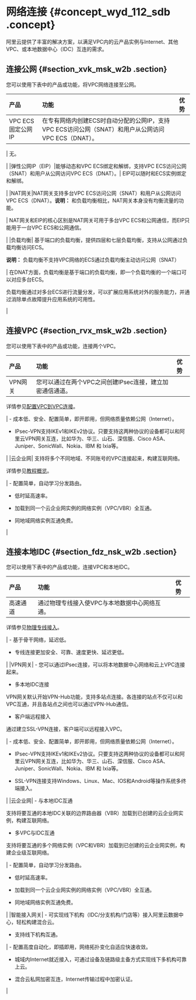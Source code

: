 # 网络连接 {#concept_wyd_112_sdb .concept}

阿里云提供了丰富的解决方案，以满足VPC内的云产品实例与Internet、其他VPC、或本地数据中心（IDC）互连的需求。

## 连接公网 {#section_xvk_msk_w2b .section}

您可以使用下表中的产品或功能，将VPC网络连接至公网。

|产品|功能|优势|
|:-|:-|:-|
|VPC ECS固定公网IP| 在专有网络内创建ECS时自动分配的公网IP，支持VPC ECS访问公网（SNAT）和用户从公网访问VPC ECS（DNAT）。

 | 无。

 |
|弹性公网IP（EIP）|能够动态和VPC ECS绑定和解绑，支持VPC ECS访问公网（SNAT）和用户从公网访问VPC ECS（DNAT）。| EIP可以随时和ECS实例绑定和解绑。

 |
|NAT网关|NAT网关支持多台VPC ECS访问公网（SNAT）和用户从公网访问VPC ECS（DNAT）。**说明：** 和负载均衡相比，NAT网关本身没有均衡流量的功能。

| NAT网关和EIP的核心区别是NAT网关可用于多台VPC ECS和公网通信，而EIP只能用于一台VPC ECS和公网通信。

 |
|负载均衡| 基于端口的负载均衡，提供四层和七层负载均衡，支持从公网通过负载均衡访问ECS。

 **说明：** 负载均衡不支持VPC网络的ECS通过负载均衡主动访问公网（SNAT）

 | 在DNAT方面，负载均衡是基于端口的负载均衡，即一个负载均衡的一个端口可以对应多台ECS。

 负载均衡通过对多台ECS进行流量分发，可以扩展应用系统对外的服务能力，并通过消除单点故障提升应用系统的可用性。

 |

## 连接VPC {#section_rvx_msk_w2b .section}

您可以使用下表中的产品或功能，连接两个VPC。

|产品|功能|优势|
|:-|:-|:-|
|VPN网关| 您可以通过在两个VPC之间创建IPsec连接，建立加密通信通道。

 详情参见[配置VPC到VPC连接](../intl.zh-CN/IPsec-VPN入门/配置VPC到VPC连接.md#)。

 | -   成本低、安全、配置简单，即开即用，但网络质量依赖公网（Internet）。

-   IPsec-VPN支持IKEv1和IKEv2协议。只要支持这两种协议的设备都可以和阿里云VPN网关互连，比如华为、华三、山石、深信服、Cisco ASA、Juniper、SonicWall、Nokia、IBM 和 Ixia等。


 |
|云企业网| 支持将多个不同地域、不同账号的VPC连接起来，构建互联网络。

 详情参见[教程概览](../intl.zh-CN/快速入门/教程概览.md#)。

 | -   配置简单，自动学习分发路由。

-   低时延高速率。

-   加载到同一个云企业网实例的网络实例（VPC/VBR）全互通。

-   同地域网络实例互通免费。


 |

## 连接本地IDC {#section_fdz_nsk_w2b .section}

您可以使用下表中的产品或功能，连接VPC和本地IDC。

|产品|功能|优势|
|:-|:-|:-|
|高速通道| 通过物理专线接入使VPC与本地数据中心网络互通。

 详情参见[物理专线接入](../intl.zh-CN/快速入门（新版）/物理专线接入.md#)。

 | -   基于骨干网络，延迟低。

-   专线连接更加安全、可靠、速度更快、延迟更低。


 |
|VPN网关| -   您可以通过IPsec连接，可以将本地数据中心网络和云上VPC连接起来。

-   多本地IDC连接

VPN网关默认开始VPN-Hub功能，支持多站点连接。各连接的站点不仅可以和VPC互通，并且各站点之间也可以通过VPN-Hub通信。

-   客户端远程接入

通过建立SSL-VPN连接，客户端可以远程接入VPC。


 | -   成本低、安全、配置简单，即开即用，但网络质量依赖公网（Internet）。

-   IPsec-VPN支持IKEv1和IKEv2协议。只要支持这两种协议的设备都可以和阿里云VPN网关互连，比如华为、华三、山石、深信服、Cisco ASA、Juniper、SonicWall、Nokia、IBM 和 Ixia等。

-   SSL-VPN连接支持Windows、Linux、Mac、IOS和Android等操作系统多终端接入。


 |
|云企业网| -   与本地IDC互通

支持将要互通的本地IDC关联的边界路由器（VBR）加载到已创建的云企业网实例，构建互联网络。

-   多VPC与IDC互通

支持将要互通的多个网络实例（VPC和VBR）加载到已创建的云企业网实例，构建企业级互联网络。


 | -   配置简单，自动学习分发路由。

-   低时延高速率。

-   加载到同一个云企业网实例的网络实例（VPC/VBR）全互通。

-   同地域网络实例互通免费。


 |
|智能接入网关| -   可实现线下机构（IDC/分支机构/门店等）接入阿里云数据中心，轻松构建混合云。

-   支持线下机构互通。


 | -   配置高度自动化，即插即用，网络拓扑变化自适应快速收敛。

-   城域内Internet就近接入，可通过设备及链路级主备方式实现线下多机构可靠上云。

-   混合云私网加密互连，Internet传输过程中加密认证。


 |


